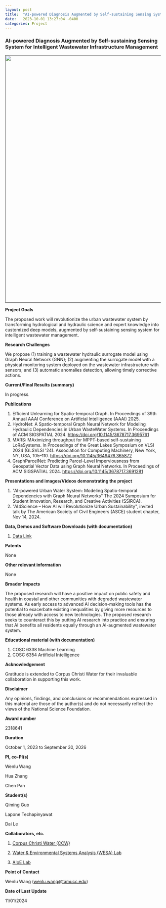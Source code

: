 ```yaml
---
layout: post
title:  "AI-powered Diagnosis Augmented by Self-sustaining Sensing System for Intelligent Wastewater Infrastructure Management"
date:   2023-10-01 13:27:04 -0400
categories: Project
---
```


### AI-powered Diagnosis Augmented by Self-sustaining Sensing System for Intelligent Wastewater Infrastructure Management

<a href=""> <img align="center" src="{{ site.url }}{{ site.baseurl }}/images/water.png" style="width: 800px; box-shadow: none;"></a><br>

**Project Goals**

The proposed work will revolutionize the urban wastewater system by transforming hydrological and hydraulic science and expert knowledge into customized deep models, augmented by self-sustaining sensing system for intelligent wastewater management.

**Research Challenges**

  We propose (1) training a wastewater hydraulic surrogate model using Graph Neural Network (GNN); (2) augmenting the surrogate model with a physical monitoring system deployed on the wastewater infrastructure with sensors; and (3) automatic anomalies detection, allowing timely corrective actions. 

**Current/Final Results (summary)**

   In progress. 

**Publications**

   1. Efficient Unlearning for Spatio-temporal Graph. In Proceedings of 39th Annual AAAI Conference on Artificial Intelligence (AAAI) 2025.
   2. HydroNet: A Spatio-temporal Graph Neural Network for Modeling Hydraulic Dependencies in Urban WasteWater Systems. In Proceedings of ACM SIGSPATIAL 2024. https://doi.org/10.1145/3678717.3695761
   3. MARS: MAximizing throughput for MPPT-based self-sustaining LoRaSystems. In Proceedings of the Great Lakes Symposium on VLSI 2024 (GLSVLSI '24). Association for Computing Machinery, New York, NY, USA, 105–110. https://doi.org/10.1145/3649476.365872
   4. GraphParcelNet: Predicting Parcel-Level Imperviousness from Geospatial Vector Data using Graph Neural Networks. In Proceedings of ACM SIGSPATIAL 2024. https://doi.org/10.1145/3678717.3691281
   

**Presentations and images/Videos demonstrating the project**
   
   1. "AI-powered Urban Water System: Modeling Spatio-temporal Dependencies with Graph Neural Networks" The 2024 Symposium for Student Innovation, Research, and Creative Activities (SSIRCA).
   2. "AI4Science – How AI will Revolutionize Urban Sustainability", invited talk by The American Society of Civil Engineers (ASCE) student chapter, Nov 14, 2024. 

**Data, Demos and Software Downloads (with documentation)**

   1. [Data Link](https://github.com/VV123/AI4Hydro)

**Patents**
  
   None

**Other relevant information**

   None

**Broader Impacts**

  The proposed research will have a positive impact on public safety and health in coastal and other communities with degraded wastewater systems. As early access to advanced AI decision-making tools has the potential to exacerbate existing inequalities by giving more resources to those already with access to new technologies. The proposed research seeks to counteract this by putting AI research into practice and ensuring that AI benefits all residents equally through an AI-augmented wastewater system.


**Educational material (with documentation)**

   1. COSC 6338 Machine Learning
   2. COSC 6354 Artificial Intelligence


**Acknowledgement**

   Gratitude is extended to Corpus Christi Water for their invaluable collaboration in supporting this work.

**Disclaimer**

   Any opinions, findings, and conclusions or recommendations expressed in this material are those of the author(s) and do not necessarily reflect the views of the National Science Foundation.

**Award number**

   2318641

**Duration**

   October 1, 2023 to September 30, 2026 

**PI, co-PI(s)**
   
   Wenlu Wang

   Hua Zhang

   Chen Pan

**Student(s)**

   Qiming Guo

   Lapone Techapinyawat

   Dai Le

**Collaborators, etc.**

   1. [Corpus Christi Water (CCW)](https://www.cctexas.com/departments/water-department)

   2. [Water & Environmental Systems Analysis (WESA) Lab](https://www.wesalab.com/)

   3. [AIoE Lab](https://sites.google.com/view/iot-laboratory)


**Point of Contact**

   Wenlu Wang (wenlu.wang@tamucc.edu)

**Date of Last Update**

   11/01/2024



